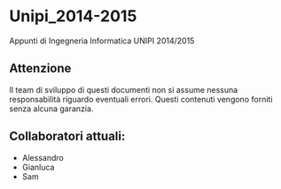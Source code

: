 # Unipi_2014-2015
Appunti di Ingegneria Informatica UNIPI 2014/2015

## Attenzione
Il team di sviluppo di questi documenti non si assume nessuna responsabilità riguardo eventuali errori.
Questi contenuti vengono forniti senza alcuna garanzia.

## Collaboratori attuali:
 - Alessandro
 - Gianluca
 - Sam

